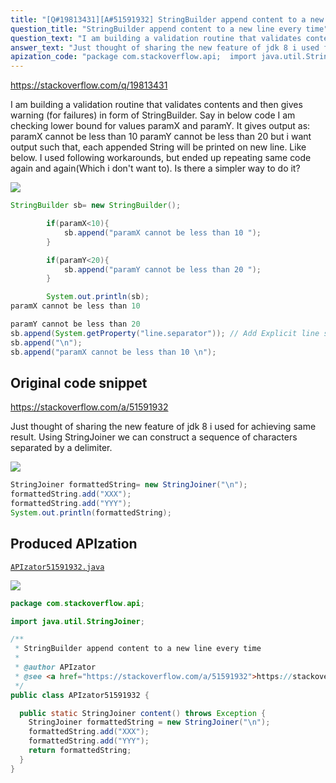 ```yaml
---
title: "[Q#19813431][A#51591932] StringBuilder append content to a new line every time"
question_title: "StringBuilder append content to a new line every time"
question_text: "I am building a validation routine that validates contents and then gives warning (for failures) in form of StringBuilder. Say in below code I am checking lower bound for values paramX and paramY. It gives output as: paramX cannot be less than 10  paramY cannot be less than 20 but i want output such that, each appended String will be printed on new line. Like below. I used following workarounds, but ended up repeating same code again and again(Which i don't want to). Is there a simpler way to do it?"
answer_text: "Just thought of sharing the new feature of jdk 8 i used for achieving same result. Using StringJoiner we can construct a sequence of characters separated by a delimiter."
apization_code: "package com.stackoverflow.api;  import java.util.StringJoiner;  /**  * StringBuilder append content to a new line every time  *  * @author APIzator  * @see <a href=\"https://stackoverflow.com/a/51591932\">https://stackoverflow.com/a/51591932</a>  */ public class APIzator51591932 {    public static StringJoiner content() throws Exception {     StringJoiner formattedString = new StringJoiner(\"\\n\");     formattedString.add(\"XXX\");     formattedString.add(\"YYY\");     return formattedString;   } }"
---
```


https://stackoverflow.com/q/19813431

I am building a validation routine that validates contents and then gives warning (for failures) in form of StringBuilder. Say in below code I am checking lower bound for values paramX and paramY.
It gives output as: paramX cannot be less than 10  paramY cannot be less than 20
but i want output such that, each appended String will be printed on new line. Like below.
I used following workarounds, but ended up repeating same code again and again(Which i don&#x27;t want to).
Is there a simpler way to do it?


<div class="code-logo"><img src="/stackoverflow.png" /></div>

```java
StringBuilder sb= new StringBuilder();

        if(paramX<10){
            sb.append("paramX cannot be less than 10 ");
        }

        if(paramY<20){
            sb.append("paramY cannot be less than 20 ");
        }

        System.out.println(sb);
paramX cannot be less than 10 

paramY cannot be less than 20
sb.append(System.getProperty("line.separator")); // Add Explicit line separator each time
sb.append("\n");
sb.append("paramX cannot be less than 10 \n");
```


## Original code snippet

https://stackoverflow.com/a/51591932

Just thought of sharing the new feature of jdk 8 i used for achieving same result.
Using StringJoiner we can construct a sequence of characters separated by a delimiter.

<div class="code-logo"><img src="/stackoverflow.png" /></div>

```java
StringJoiner formattedString= new StringJoiner("\n"); 
formattedString.add("XXX");
formattedString.add("YYY");
System.out.println(formattedString);
```

## Produced APIzation

[`APIzator51591932.java`](https://github.com/pasqualesalza/apization-temp/raw/main/data/search/APIzator51591932.java)

<div class="code-logo"><img src="/apizator.png" /></div>

```java
package com.stackoverflow.api;

import java.util.StringJoiner;

/**
 * StringBuilder append content to a new line every time
 *
 * @author APIzator
 * @see <a href="https://stackoverflow.com/a/51591932">https://stackoverflow.com/a/51591932</a>
 */
public class APIzator51591932 {

  public static StringJoiner content() throws Exception {
    StringJoiner formattedString = new StringJoiner("\n");
    formattedString.add("XXX");
    formattedString.add("YYY");
    return formattedString;
  }
}

```